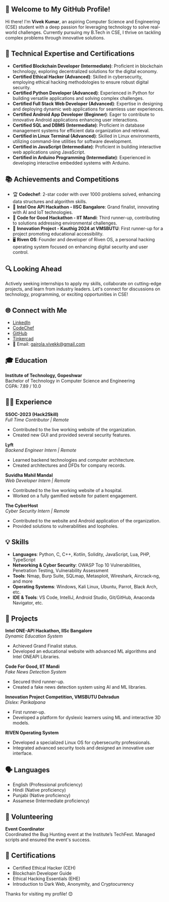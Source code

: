 ## 🚀 Welcome to My GitHub Profile!

Hi there! I'm **Vivek Kumar**, an aspiring Computer Science and Engineering (CSE) student with a deep passion for leveraging technology to solve real-world challenges. Currently pursuing my B.Tech in CSE, I thrive on tackling complex problems through innovative solutions.

## 🌟 Technical Expertise and Certifications

- **Certified Blockchain Developer (Intermediate)**: Proficient in blockchain technology, exploring decentralized solutions for the digital economy.
- **Certified Ethical Hacker (Advanced)**: Skilled in cybersecurity, employing ethical hacking methodologies to ensure robust digital security.
- **Certified Python Developer (Advanced)**: Experienced in Python for building versatile applications and solving complex challenges.
- **Certified Full Stack Web Developer (Advanced)**: Expertise in designing and deploying dynamic web applications for seamless user experiences.
- **Certified Android App Developer (Beginner)**: Eager to contribute to innovative Android applications enhancing user interactions.
- **Certified SQL and DBMS (Intermediate)**: Proficient in database management systems for efficient data organization and retrieval.
- **Certified in Linux Terminal (Advanced)**: Skilled in Linux environments, utilizing command-line utilities for software development.
- **Certified in JavaScript (Intermediate)**: Proficient in building interactive web applications using JavaScript.
- **Certified in Arduino Programming (Intermediate)**: Experienced in developing interactive embedded systems with Arduino.

## 📚 Achievements and Competitions

- 🏆 **Codechef**: 2-star coder with over 1000 problems solved, enhancing data structures and algorithm skills.
- 🥈 **Intel One API Hackathon - IISC Bangalore**: Grand finalist, innovating with AI and IoT technologies.
- 🥉 **Code for Good Hackathon - IIT Mandi**: Third runner-up, contributing to solutions addressing environmental challenges.
- 🥈 **Innovation Project - Kauthig 2024 at VMSBUTU**: First runner-up for a project promoting educational accessibility.
- 🖥️ **Riven OS**: Founder and developer of Riven OS, a personal hacking operating system focused on enhancing digital security and user control.

## 🔍 Looking Ahead

Actively seeking internships to apply my skills, collaborate on cutting-edge projects, and learn from industry leaders. Let's connect for discussions on technology, programming, or exciting opportunities in CSE!

## 🌐 Connect with Me

- [LinkedIn](https://www.linkedin.com/in/vivek-kumar-3227a4265/)
- [CodeChef](https://www.codechef.com/users/vivek5450)
- [GitHub](https://github.com/vivek5456)
- [Tinkercad](https://www.tinkercad.com/users/lqyeI8KBlE9-vivek-kumar)
- 📧 Email: [gairola.vivekk@gmail.com](mailto:gairola.vivekk@gmail.com)

## 🎓 Education

**Institute of Technology, Gopeshwar**  
Bachelor of Technology in Computer Science and Engineering  
CGPA: 7.89 / 10.0

## 🧑‍💻 Experience

**SSOC-2023 (Hack2Skill)**  
*Full Time Contributor | Remote*  
- Contributed to the live working website of the organization.
- Created new GUI and provided several security features.

**Lyft**  
*Backend Engineer Intern | Remote*  
- Learned backend technologies and computer architecture.
- Created architectures and DFDs for company records.

**Suvidha Mahil Mandal**  
*Web Developer Intern | Remote*  
- Contributed to the live working website of a hospital.
- Worked on a fully gamified website for patient engagement.

**The CyberHost**  
*Cyber Security Intern | Remote*  
- Contributed to the website and Android application of the organization.
- Provided solutions to vulnerabilities and loopholes.

## 💡 Skills

- **Languages**: Python, C, C++, Kotlin, Solidity, JavaScript, Lua, PHP, TypeScript
- **Networking & Cyber Security**: OWASP Top 10 Vulnerabilities, Penetration Testing, Vulnerability Assessment
- **Tools**: Nmap, Burp Suite, SQLmap, Metasploit, Wireshark, Aircrack-ng, and more
- **Operating Systems**: Windows, Kali Linux, Ubuntu, Parrot, Black Arch, etc.
- **IDE & Tools**: VS Code, IntelliJ, Android Studio, Git/GitHub, Anaconda Navigator, etc.

## 🌟 Projects

**Intel ONE-API Hackathon, IISc Bangalore**  
*Dynamic Education System*  
- Achieved Grand Finalist status.
- Developed an educational website with advanced ML algorithms and Intel ONEAPI Libraries.

**Code For Good, IIT Mandi**  
*Fake News Detection System*  
- Secured third runner-up.
- Created a fake news detection system using AI and ML libraries.

**Innovation Project Competition, VMSBUTU Dehradun**  
*Dislex: Parikalpana*  
- First runner-up.
- Developed a platform for dyslexic learners using ML and interactive 3D models.

**RIVEN Operating System**  
- Developed a specialized Linux OS for cybersecurity professionals.
- Integrated advanced security tools and designed an innovative user interface.

## 🗣️ Languages

- English (Professional proficiency)
- Hindi (Native proficiency)
- Punjabi (Native proficiency)
- Assamese (Intermediate proficiency)

## 🤝 Volunteering

**Event Coordinator**  
Coordinated the Bug Hunting event at the Institute’s TechFest. Managed scripts and ensured the event's success.

## 📜 Certifications

- Certified Ethical Hacker (CEH)
- Blockchain Developer Guide
- Ethical Hacking Essentials (EHE)
- Introduction to Dark Web, Anonymity, and Cryptocurrency

Thanks for visiting my profile! 😊
